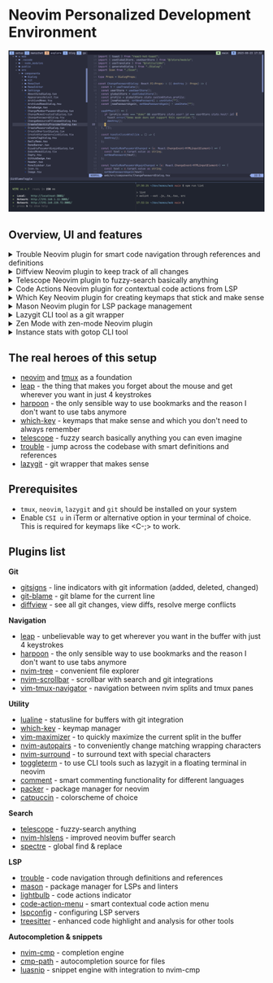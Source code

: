 # Neovim Personalized Development Environment

![ui overview](./img/overview.png)

## Overview, UI and features

<details>
  <summary>Trouble Neovim plugin for smart code navigation through references and definitions</summary>
  <div>
    <img src="/img/trouble.png"></img>
  </div>
</details>

<details>
  <summary>Diffview Neovim plugin to keep track of all changes</summary>
  <div>
    <img src="/img/diffview.png"></img>
  </div>
</details>

<details>
  <summary>Telescope Neovim plugin to fuzzy-search basically anything</summary>
  <div>
    <img src="/img/telescope.png"></img>
  </div>
</details>

<details>
  <summary>Code Actions Neovim plugin for contextual code actions from LSP</summary>
  <div>
    <img src="/img/code-actions.png"></img>
  </div>
</details>

<details>
  <summary>Which Key Neovim plugin for creating keymaps that stick and make sense</summary>
  <div>
    <img src="/img/which-key.png"></img>
  </div>
</details>

<details>
  <summary>Mason Neovim plugin for LSP package management</summary>
  <div>
    <img src="/img/mason.png"></img>
  </div>
</details>

<details>
  <summary>Lazygit CLI tool as a git wrapper</summary>
  <div>
    <img src="/img/lazygit.png"></img>
  </div>
</details>

<details>
  <summary>Zen Mode with zen-mode Neovim plugin</summary>
  <div>
    <img src="/img/zen-mode.png"></img>
  </div>
</details>

<details>
  <summary>Instance stats with gotop CLI tool</summary>
  <div>
    <img src="/img/gotop.png"></img>
  </div>
</details>

## The real heroes of this setup

- [neovim](https://github.com/neovim/neovim) and [tmux](https://github.com/tmux/tmux) as a foundation
- [leap](https://github.com/ggandor/leap.nvim) - the thing that makes you forget about the mouse and get wherever you want in just 4 keystrokes
- [harpoon](https://github.com/ThePrimeagen/harpoon) - the only sensible way to use bookmarks and the reason I don't want to use tabs anymore
- [which-key](https://github.com/folke/which-key.nvim) - keymaps that make sense and which you don't need to always remember
- [telescope](https://github.com/nvim-telescope/telescope.nvim) - fuzzy search basically anything you can even imagine
- [trouble](https://github.com/folke/trouble.nvim) - jump across the codebase with smart definitions and references
- [lazygit](https://github.com/jesseduffield/lazygit/tree/master) - git wrapper that makes sense

## Prerequisites

- `tmux`, `neovim`, `lazygit` and `git` should be installed on your system
- Enable `CSI u` in iTerm or alternative option in your terminal of choice. This is required for keymaps like <C-;> to work.

## Plugins list

**Git**

- [gitsigns](https://github.com/lewis6991/gitsigns.nvim) - line indicators with git information (added, deleted, changed)
- [git-blame](https://github.com/f-person/git-blame.nvim) - git blame for the current line
- [diffview](https://github.com/sindrets/diffview.nvim) - see all git changes, view diffs, resolve merge conflicts

**Navigation**

- [leap](https://github.com/ggandor/leap.nvim) - unbelievable way to get wherever you want in the buffer with just 4 keystrokes
- [harpoon](https://github.com/ThePrimeagen/harpoon) - the only sensible way to use bookmarks and the reason I don't want to use tabs anymore
- [nvim-tree](https://github.com/nvim-tree/nvim-tree.lua) - convenient file explorer
- [nvim-scrollbar](https://github.com/petertriho/nvim-scrollbar) - scrollbar with search and git integrations
- [vim-tmux-navigator](https://github.com/christoomey/vim-tmux-navigator) - navigation between nvim splits and tmux panes

**Utility**

- [lualine](https://github.com/nvim-lualine/lualine.nvim) - statusline for buffers with git integration
- [which-key](https://github.com/folke/which-key.nvim) - keymap manager
- [vim-maximizer](https://github.com/szw/vim-maximizer) - to quickly maximize the current split in the buffer
- [nvim-autopairs](https://github.com/windwp/nvim-autopairs) - to conveniently change matching wrapping characters
- [nvim-surround](https://github.com/kylechui/nvim-surround/tree/main) - to surround text with special characters
- [toggleterm](https://github.com/akinsho/toggleterm.nvim) - to use CLI tools such as lazygit in a floating terminal in neovim
- [comment](https://github.com/numToStr/Comment.nvim) - smart commenting functionality for different languages
- [packer](https://github.com/wbthomason/packer.nvim) - package manager for neovim
- [catpuccin](https://github.com/catppuccin/nvim) - colorscheme of choice

**Search**

- [telescope](https://github.com/nvim-telescope/telescope.nvim) - fuzzy-search anything
- [nvim-hlslens](https://github.com/kevinhwang91/nvim-hlslens) - improved neovim buffer search
- [spectre](https://github.com/nvim-pack/nvim-spectre) - global find & replace

**LSP**

- [trouble](https://github.com/folke/trouble.nvim) - code navigation through definitions and references
- [mason](https://github.com/williamboman/mason.nvim) - package manager for LSPs and linters
- [lightbulb](https://github.com/kosayoda/nvim-lightbulb) - code actions indicator
- [code-action-menu](https://github.com/weilbith/nvim-code-action-menu) - smart contextual code action menu
- [lspconfig](https://github.com/neovim/nvim-lspconfig) - configuring LSP servers
- [treesitter](https://github.com/nvim-treesitter/nvim-treesitter) - enhanced code highlight and analysis for other tools

**Autocompletion & snippets**

- [nvim-cmp](https://github.com/hrsh7th/nvim-cmp) - completion engine
- [cmp-path](https://github.com/hrsh7th/cmp-path) - autocompletion source for files
- [luasnip](https://github.com/L3MON4D3/LuaSnip) - snippet engine with integration to nvim-cmp

